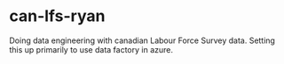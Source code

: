 # can-lfs-ryan
Doing data engineering with canadian Labour Force Survey data. Setting this up primarily to use data factory in azure.
